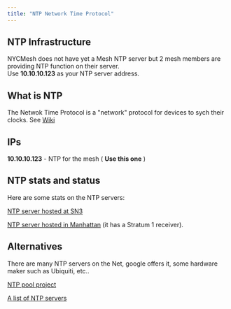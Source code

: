 ```yaml
---
title: "NTP Network Time Protocol"
---
```


## NTP Infrastructure
NYCMesh does not have yet a Mesh NTP server but 2 mesh members are providing NTP function on their server.   
Use **10.10.10.123** as your NTP server address.

## What is NTP
The Netwok Time Protocol is  a "network" protocol for devices to sych their clocks. See [Wiki](https://en.wikipedia.org/wiki/Network_Time_Protocol)  

## IPs
**10.10.10.123** - NTP for the mesh ( **Use this one** )  

## NTP stats and status
Here are some stats on the NTP servers: <br>

   [NTP server hosted at SN3](http://103.151.145.70/#server_jitters) <br>
   
   [NTP server hosted in Manhattan](https://noc.as397444.net/ntpgraphs/) (it has a Stratum 1 receiver). 

## Alternatives
There are many NTP servers on the Net, google offers it,  some hardware maker such as Ubiquiti, etc..

[NTP pool project](https://www.ntppool.org/en/)

[A list of NTP servers](https://gist.github.com/mutin-sa/eea1c396b1e610a2da1e5550d94b0453)

